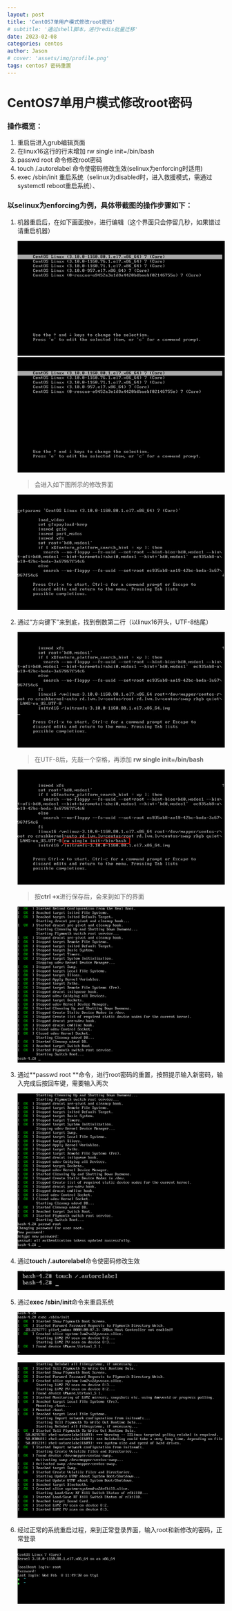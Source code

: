 ```yaml
---
layout: post
title: 'CentOS7单用户模式修改root密码'
# subtitle: '通过shell脚本，进行redis批量迁移'
date: 2023-02-08
categories: centos
author: Jason
# cover: 'assets/img/profile.png'
tags: centos7 密码重置
---
```


# CentOS7单用户模式修改root密码

### 操作概览：

1. 重启后进入grub编辑页面
2. 在linux16这行的行末增加 rw single init=/bin/bash
3. passwd root 命令修改root密码
4. touch /.autorelabel 命令使密码修改生效(selinux为enforcing时适用)
5. exec /sbin/init 重启系统（selinux为disabled时，进入救援模式，需通过systemctl reboot重启系统）、

### 以selinux为enforcing为例，具体带截图的操作步骤如下：

1. 机器重启后，在如下画面按e，进行编辑（这个界面只会停留几秒，如果错过请重启机器）

   ![image-20230208103109282][core_screen]
   ![选择内核界面][core_screen]

   > 会进入如下图所示的修改界面

   ![image-20230208103233660](../assets/images/20230208/image-20230208103233660.png)

2. 通过“方向键下”来到底，找到倒数第二行（以linux16开头，UTF-8结尾）

   ![image-20230208103443283](../assets/images/20230208/image-20230208103443283.png)

   > 在UTF-8后，先敲一个空格，再添加 **rw single  init=/bin/bash**

   ![image-20230208115630741](../assets/images/20230208/image-20230208115630741.png)

   > 按**ctrl +x**进行保存后，会来到如下的界面

   ![image-20230208103837157](../assets/images/20230208/image-20230208103837157.png)

3. 通过**passwd root **命令，进行root密码的重置，按照提示输入新密码，输入完成后按回车键，需要输入两次

   ![image-20230208104052004](../assets/images/20230208/image-20230208104052004.png)

4. 通过**touch /.autorelabel**命令使密码修改生效

   ![image-20230208112540573](../assets/images/20230208/image-20230208112540573.png)

5. 通过**exec /sbin/init**命令来重启系统

   ![image-20230208115951240](../assets/images/20230208/image-20230208115951240.png)

   ![image-20230208114751888](../assets/images/20230208/image-20230208114751888.png)

6. 经过正常的系统重启过程，来到正常登录界面，输入root和新修改的密码，正常登录

   ![image-20230208115106457](../assets/images/20230208/image-20230208115106457.png)

[core_screen]: https://github.com/zcsee/zcsee.github.io/blob/main/assets/images/20230208/image-20230208103109282.png